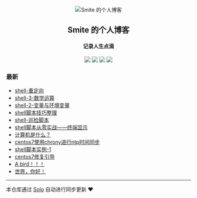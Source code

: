 <p align="center"><img alt="Smite 的个人博客" src="https://static.b3log.org/images/brand/solo-32.png"></p><h2 align="center">
Smite 的个人博客
</h2>

<h4 align="center">记录人生点滴</h4>
<p align="center"><a title="Smite 的个人博客" target="_blank" href="https://github.com/SmiteLi/solo-blog"><img src="https://img.shields.io/github/last-commit/SmiteLi/solo-blog.svg?style=flat-square&color=FF9900"></a>
<a title="GitHub repo size in bytes" target="_blank" href="https://github.com/SmiteLi/solo-blog"><img src="https://img.shields.io/github/repo-size/SmiteLi/solo-blog.svg?style=flat-square"></a>
<a title="Solo Version" target="_blank" href="https://github.com/b3log/solo/releases"><img src="https://img.shields.io/badge/solo-3.6.3-f1e05a.svg?style=flat-square&color=blueviolet"></a>
<a title="Hits" target="_blank" href="https://github.com/b3log/hits"><img src="https://hits.b3log.org/SmiteLi/solo-blog.svg"></a></p>

### 最新

* [shell-重定向](https://smite.site/articles/2019/07/20/1563616493883.html)
* [shell-3-数学运算](https://smite.site/articles/2019/07/20/1563615184000.html)
* [shell-2-变量与环境变量](https://smite.site/articles/2019/07/20/1563601922040.html)
* [shell脚本技巧整理](https://smite.site/articles/2019/07/19/1563526506898.html)
* [shell-巡检脚本](https://smite.site/articles/2019/07/19/1563519431599.html)
* [shell脚本从零实战——终端显示](https://smite.site/articles/2019/07/16/1563287012292.html)
* [计算机是什么？](https://smite.site/articles/2019/07/13/1562980501610.html)
* [centos7使用chrony进行ntp时间同步](https://smite.site/articles/2019/06/12/1560329546479.html)
* [shell脚本实例-1](https://smite.site/articles/2019/06/11/1560246472451.html)
* [centos7修复引导](https://smite.site/articles/2019/06/11/1560227801329.html)
* [A bird！！！](https://smite.site/articles/2019/06/10/1560176729708.html)
* [世界，你好！](https://smite.site/hello-solo)



---

本仓库通过 [Solo](https://github.com/b3log/solo) 自动进行同步更新 ❤️ 